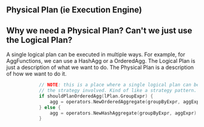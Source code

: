 ## Physical Plan (ie Execution Engine)

## Why we need a Physical Plan? Can't we just use the Logical Plan?
A single logical plan can be executed in multiple ways. For example, for AggFunctions,
we can use a HashAgg or a OrderedAgg. The Logical Plan is just a description of what we want to do.
The Physical Plan is a description of how we want to do it.

```go
			// NOTE: this is a place where a single logical plan can be mapped to multiple physical plans based on
			// the strategy involved. Kind of like a strategy pattern.
			if shouldPlanOrderedAgg(lPlan.GroupExpr) {
				agg = operators.NewOrderedAggregate(groupByExpr, aggExpr)
			} else {
				agg = operators.NewHashAggregate(groupByExpr, aggExpr)
			}
```
